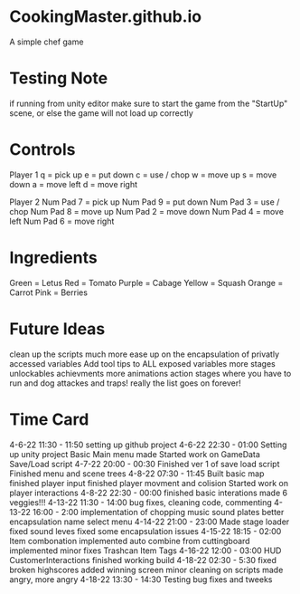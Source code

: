 # CookingMaster.github.io
A simple chef game

Testing Note
=====================
if running from unity editor make sure to start  the game
     from the "StartUp" scene, or else the game will not load up correctly

Controls
=====================
Player 1
q = pick up
e = put down
c = use / chop
w = move up
s = move down
a = move left
d = move right

Player 2
Num Pad 7 = pick up
Num Pad 9 = put down
Num Pad 3 = use / chop
Num Pad 8 = move up
Num Pad 2 = move down
Num Pad 4 = move left
Num Pad 6 = move right

Ingredients
=====================
Green = Letus
Red = Tomato
Purple = Cabage
Yellow = Squash
Orange = Carrot
Pink = Berries

Future Ideas
=====================
clean up the scripts much more
ease up on the encapsulation of privatly accessed variables
Add tool tips to ALL exposed variables
more stages
unlockables
achievments
more animations
action stages where you have to run and dog attackes and traps!
really the list goes on forever!

Time Card
=====================
4-6-22 11:30 - 11:50
	setting up github project
4-6-22 22:30 - 01:00
	Setting up unity project
	Basic Main menu made
	Started work on GameData Save/Load script
4-7-22 20:00 - 00:30
	Finished ver 1 of save load script
	Finished menu and scene trees
4-8-22 07:30 - 11:45
	Built basic map
	finished player input
	finished player movment and colision
	Started work on player interactions
4-8-22 22:30 - 00:00
	finished basic interations
	made 6 veggies!!!
4-13-22 11:30 - 14:00
	bug fixes, cleaning code, commenting
4-13-22 16:00 - 2:00
	implementation of chopping
	music
	sound
	plates
	better encapsulation
	name select menu
4-14-22 21:00 - 23:00
	Made stage loader
	fixed sound leves
	fixed some encapsulation issues
4-15-22 18:15 - 02:00
	Item combonation implemented
	auto combine from cuttingboard implemented
	minor fixes
	Trashcan
	Item Tags
4-16-22 12:00 - 03:00
	HUD
	CustomerInteractions
	finished working build
4-18-22 02:30 - 5:30
	fixed broken highscores
	added winning screen
	minor cleaning on scripts
        made angry, more angry
4-18-22 13:30 - 14:30
	Testing
	bug fixes and tweeks